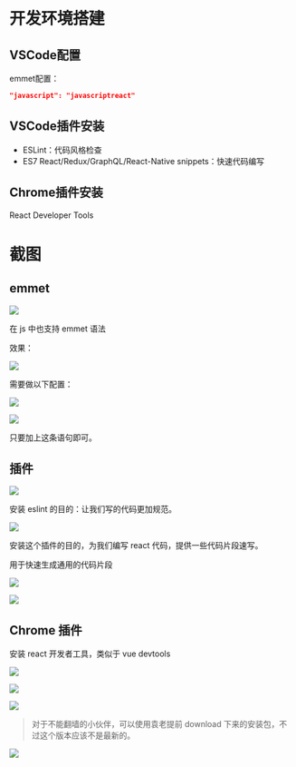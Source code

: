 # 开发环境搭建

## VSCode配置

emmet配置：

```json
"javascript": "javascriptreact"
```

## VSCode插件安装

- ESLint：代码风格检查
- ES7 React/Redux/GraphQL/React-Native snippets：快速代码编写

## Chrome插件安装

React Developer Tools

# 截图

## emmet

![](截图/2022-04-12_23:15:19.png)

在 js 中也支持 emmet 语法

效果：

![](截图/2022-04-12_23:15:47.png)

需要做以下配置：

![](截图/2022-04-12_23:16:04.png)

![](截图/2022-04-12_23:16:20.png)

只要加上这条语句即可。

## 插件

![](截图/2022-04-12_23:19:12.png)

安装 eslint 的目的：让我们写的代码更加规范。

![](截图/2022-04-12_23:19:36.png)

安装这个插件的目的，为我们编写 react 代码，提供一些代码片段速写。

用于快速生成通用的代码片段

![](截图/2022-04-12_23:21:08.png)

![](截图/2022-04-12_23:21:14.png)

## Chrome 插件

安装 react 开发者工具，类似于 vue devtools

![](截图/2022-04-12_23:24:06.png)

![](截图/2022-04-12_23:24:14.png)

![](截图/2022-04-12_23:24:32.png)

> 对于不能翻墙的小伙伴，可以使用袁老提前 download 下来的安装包，不过这个版本应该不是最新的。

![](截图/2022-04-12_23:25:02.png)